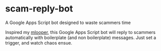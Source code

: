 # scam-reply-bot
A Google Apps Script bot designed to waste scammers time

Inspired my [mlooper](http://www.mlooper.com/), this Google Apps Script bot will reply to scammers automatically with boilerplate (and non boilerplate) messages. Just set a trigger, and watch chaos ensue. 
